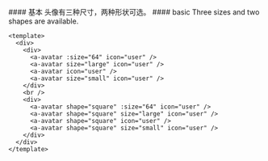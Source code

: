 <cn>
#### 基本
头像有三种尺寸，两种形状可选。
</cn>

<us>
#### basic
Three sizes and two shapes are available.
</us>

```vue
<template>
  <div>
    <div>
      <a-avatar :size="64" icon="user" />
      <a-avatar size="large" icon="user" />
      <a-avatar icon="user" />
      <a-avatar size="small" icon="user" />
    </div>
    <br />
    <div>
      <a-avatar shape="square" :size="64" icon="user" />
      <a-avatar shape="square" size="large" icon="user" />
      <a-avatar shape="square" icon="user" />
      <a-avatar shape="square" size="small" icon="user" />
    </div>
  </div>
</template>
```
